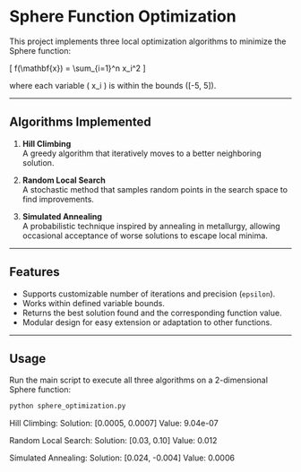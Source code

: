 # Sphere Function Optimization

This project implements three local optimization algorithms to minimize the Sphere function:

\[
f(\mathbf{x}) = \sum\_{i=1}^n x_i^2
\]

where each variable \( x_i \) is within the bounds \([-5, 5]\).

---

## Algorithms Implemented

1. **Hill Climbing**  
   A greedy algorithm that iteratively moves to a better neighboring solution.

2. **Random Local Search**  
   A stochastic method that samples random points in the search space to find improvements.

3. **Simulated Annealing**  
   A probabilistic technique inspired by annealing in metallurgy, allowing occasional acceptance of worse solutions to escape local minima.

---

## Features

- Supports customizable number of iterations and precision (`epsilon`).
- Works within defined variable bounds.
- Returns the best solution found and the corresponding function value.
- Modular design for easy extension or adaptation to other functions.

---

## Usage

Run the main script to execute all three algorithms on a 2-dimensional Sphere function:

```bash
python sphere_optimization.py
```

Hill Climbing:
Solution: [0.0005, 0.0007] Value: 9.04e-07

Random Local Search:
Solution: [0.03, 0.10] Value: 0.012

Simulated Annealing:
Solution: [0.024, -0.004] Value: 0.0006
